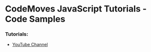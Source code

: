 
# CodeMoves JavaScript Tutorials - Code Samples

### Tutorials:
* [YouTube Channel](https://www.youtube.com/channel/UCyAlQ5J7PJHBR37bu9htlgw)

